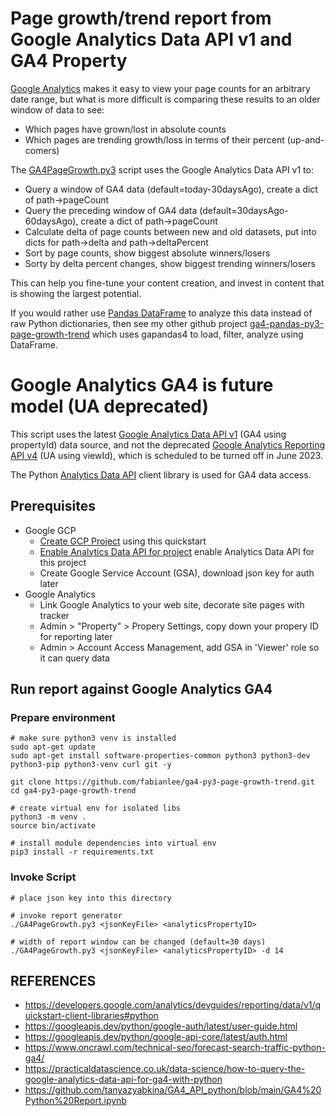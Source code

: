 # Page growth/trend report from Google Analytics Data API v1 and GA4 Property

[Google Analytics](https://analytics.google.com/) makes it easy to view your page counts for an arbitrary date range, but what is more difficult is comparing these results to an older window of data to see:

* Which pages have grown/lost in absolute counts
* Which pages are trending growth/loss in terms of their percent (up-and-comers)

The [GA4PageGrowth.py3](GA4PageGrowth.py3) script uses the Google Analytics Data API v1 to:

* Query a window of GA4 data (default=today-30daysAgo), create a dict of path->pageCount
* Query the preceding window of GA4 data (default=30daysAgo-60daysAgo), create a dict of path->pageCount
* Calculate delta of page counts between new and old datasets, put into dicts for path->delta and path->deltaPercent
* Sort by page counts, show biggest absolute winners/losers
* Sorty by delta percent changes, show biggest trending winners/losers

This can help you fine-tune your content creation, and invest in content that is showing the largest potential.

If you would rather use [Pandas DataFrame](https://www.geeksforgeeks.org/python-pandas-dataframe/) to analyze this data instead of raw Python dictionaries, then see my other github project [ga4-pandas-py3-page-growth-trend](https://github.com/fabianlee/ga4-pandas-py3-page-growth-trend) which uses gapandas4 to load, filter, analyze using DataFrame.

# Google Analytics GA4 is future model (UA deprecated)

This script uses the latest [Google Analytics Data API v1](https://developers.google.com/analytics/devguides/reporting/data/v1) (GA4 using propertyId) data source, and not the deprecated [Google Analytics Reporting API v4](https://developers.google.com/analytics/devguides/reporting/core/v4) (UA using viewId), which is scheduled to be turned off in June 2023.

The Python [Analytics Data API](https://googleapis.dev/python/analyticsdata/latest/index.html) client library is used for GA4 data access.

## Prerequisites

* Google GCP
  * [Create GCP Project](https://developers.google.com/analytics/devguides/reporting/core/v4/quickstart/service-py) using this quickstart
  * [Enable Analytics Data API for project](https://console.cloud.google.com/start/api?id=analyticsreporting.googleapis.com&credential=client_key) enable Analytics Data API for this project
  * Create Google Service Account (GSA), download json key for auth later
* Google Analytics
  * Link Google Analytics to your web site, decorate site pages with tracker
  * Admin > "Property" > Propery Settings, copy down your propery ID for reporting later
  * Admin > Account Access Management, add GSA in 'Viewer' role so it can query data


## Run report against Google Analytics GA4

### Prepare environment

```
# make sure python3 venv is installed
sudo apt-get update
sudo apt-get install software-properties-common python3 python3-dev python3-pip python3-venv curl git -y

git clone https://github.com/fabianlee/ga4-py3-page-growth-trend.git
cd ga4-py3-page-growth-trend

# create virtual env for isolated libs
python3 -m venv .
source bin/activate

# install module dependencies into virtual env
pip3 install -r requirements.txt
```

### Invoke Script

```
# place json key into this directory

# invoke report generator
./GA4PageGrowth.py3 <jsonKeyFile> <analyticsPropertyID>

# width of report window can be changed (default=30 days)
./GA4PageGrowth.py3 <jsonKeyFile> <analyticsPropertyID> -d 14
```



## REFERENCES

* https://developers.google.com/analytics/devguides/reporting/data/v1/quickstart-client-libraries#python
* https://googleapis.dev/python/google-auth/latest/user-guide.html
* https://googleapis.dev/python/google-api-core/latest/auth.html
* https://www.oncrawl.com/technical-seo/forecast-search-traffic-python-ga4/
* https://practicaldatascience.co.uk/data-science/how-to-query-the-google-analytics-data-api-for-ga4-with-python
* https://github.com/tanyazyabkina/GA4_API_python/blob/main/GA4%20Python%20Report.ipynb
